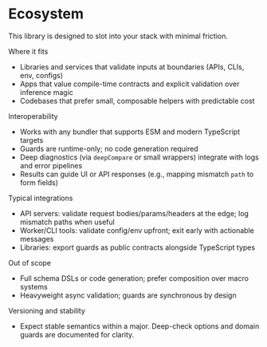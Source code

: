 # Ecosystem

This library is designed to slot into your stack with minimal friction.

Where it fits
- Libraries and services that validate inputs at boundaries (APIs, CLIs, env, configs)
- Apps that value compile-time contracts and explicit validation over inference magic
- Codebases that prefer small, composable helpers with predictable cost

Interoperability
- Works with any bundler that supports ESM and modern TypeScript targets
- Guards are runtime-only; no code generation required
- Deep diagnostics (via `deepCompare` or small wrappers) integrate with logs and error pipelines
- Results can guide UI or API responses (e.g., mapping mismatch `path` to form fields)

Typical integrations
- API servers: validate request bodies/params/headers at the edge; log mismatch paths when useful
- Worker/CLI tools: validate config/env upfront; exit early with actionable messages
- Libraries: export guards as public contracts alongside TypeScript types

Out of scope
- Full schema DSLs or code generation; prefer composition over macro systems
- Heavyweight async validation; guards are synchronous by design

Versioning and stability
- Expect stable semantics within a major. Deep-check options and domain guards are documented for clarity.
